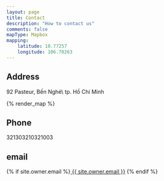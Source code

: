 ```yaml
---
layout: page
title: Contact
description: "How to contact us"
comments: false
mapType: Mapbox
mapping:
    latitude: 10.77257
    longitude: 106.70263
---
```


## Address

92 Pasteur, Bến Nghé\\
tp. Hồ Chí Minh

{% render_map %}


## Phone

321303210321003

## email

{% if site.owner.email %}<a href="mailto:{{ site.owner.email }}"><i class="fa fa-fw fa-envelope"></i> {{ site.owner.email }}</a>
{% endif %}